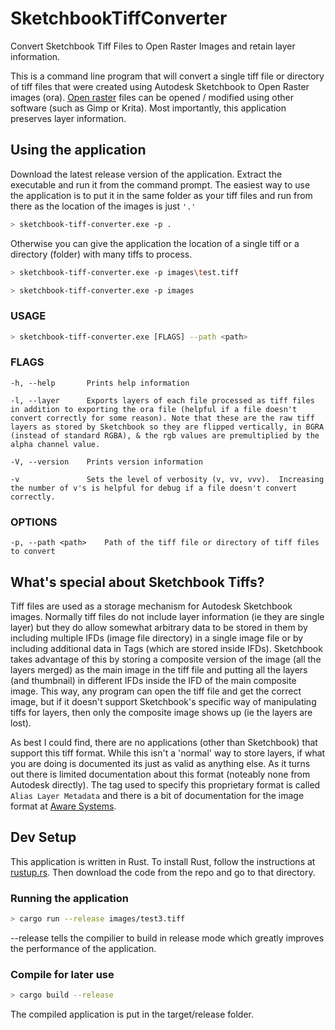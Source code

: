 # SketchbookTiffConverter #

Convert Sketchbook Tiff Files to Open Raster Images and retain layer information.

This is a command line program that will convert a single tiff file or directory of tiff files that were created using Autodesk Sketchbook to Open Raster images (ora).  [Open raster](https://www.openraster.org) files can be opened / modified using other software (such as Gimp or Krita).  Most importantly, this application preserves layer information.

## Using the application ##

Download the latest release version of the application.  Extract the executable and run it from the command prompt.  The easiest way to use the application is to put it in the same folder as your tiff files and run from there as the location of the images is just `'.'`

```bash
> sketchbook-tiff-converter.exe -p .
```

Otherwise you can give the application the location of a single tiff or a directory (folder) with many tiffs to process.

```bash
> sketchbook-tiff-converter.exe -p images\test.tiff
```

```bash
> sketchbook-tiff-converter.exe -p images
```

### USAGE ###
  
```bash
> sketchbook-tiff-converter.exe [FLAGS] --path <path>
```

### FLAGS ###

```text
-h, --help       Prints help information

-l, --layer      Exports layers of each file processed as tiff files in addition to exporting the ora file (helpful if a file doesn't convert correctly for some reason). Note that these are the raw tiff layers as stored by Sketchbook so they are flipped vertically, in BGRA (instead of standard RGBA), & the rgb values are premultiplied by the alpha channel value.

-V, --version    Prints version information

-v               Sets the level of verbosity (v, vv, vvv).  Increasing the number of v's is helpful for debug if a file doesn't convert correctly.
```

### OPTIONS ###

```text
-p, --path <path>    Path of the tiff file or directory of tiff files to convert
```

## What's special about Sketchbook Tiffs? ##

Tiff files are used as a storage mechanism for Autodesk Sketchbook images.  Normally tiff files do not include layer information (ie they are single layer) but they do allow somewhat arbitrary data to be stored in them by including multiple IFDs (image file directory) in a single image file or by including additional data in Tags (which are stored inside IFDs).  Sketchbook takes advantage of this by storing a composite version of the image (all the layers merged) as the main image in the tiff file and putting all the layers (and thumbnail) in different IFDs inside the IFD of the main composite image.  This way, any program can open the tiff file and get the correct image, but if it doesn't support Sketchbook's specific way of manipulating tiffs for layers, then only the composite image shows up (ie the layers are lost).

As best I could find, there are no applications (other than Sketchbook) that support this tiff format.  While this isn't a 'normal' way to store layers, if what you are doing is documented its just as valid as anything else.  As it turns out there is limited documentation about this format (noteably none from Autodesk directly).  The tag used to specify this proprietary format is called `Alias Layer Metadata` and there is a bit of documentation for the image format at [Aware Systems](https://www.awaresystems.be/imaging/tiff/tifftags/docs/alias.html).

## Dev Setup ##

This application is written in Rust.  To install Rust, follow the instructions at [rustup.rs](https://rustup.rs). Then download the code from the repo and go to that directory.

### Running the application ###

```bash
> cargo run --release images/test3.tiff
```

--release tells the compilier to build in release mode which greatly improves the performance of the application.

### Compile for later use ###

```bash
> cargo build --release
```

The compiled application is put in the target/release folder.
